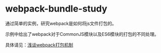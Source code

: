 # webpack-bundle-study

通过简单的实例，研究webpack是如何将js文件打包的。

示例中给出了webpack对于CommonJS模块以及ES6模块的打包的不同处理。

具体请见：[浅谈webpack打包机制](http://www.monster1935.site/2017/05/22/%E6%B5%85%E8%B0%88webpack%E7%9A%84%E6%89%93%E5%8C%85%E6%9C%BA%E5%88%B6/)
